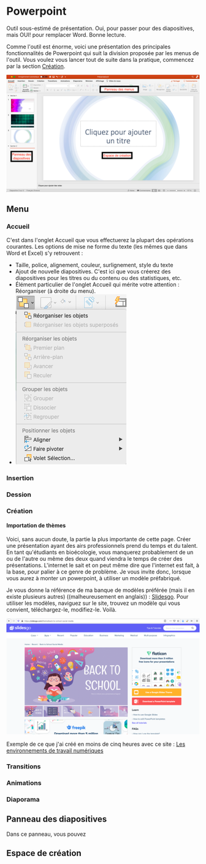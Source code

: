 # Powerpoint
Outil sous-estimé de présentation. Oui, pour passer pour des diapositives, mais OUI! pour remplacer Word. Bonne lecture.

Comme l'outil est énorme, voici une présentation des principales fonctionnalités de Powerpoint qui suit la division proposée par les menus de l'outil. Vous voulez vous lancer tout de suite dans la pratique, commencez par la section [Création](/powerpoint/index.md#création).

![Disposition des éléments](/powerpoint/interface.png)

## Menu
### Accueil
C'est dans l'onglet Accueil que vous effectuerez la plupart des opérations courantes. Les options de mise ne forme du texte (les mêmes que dans Word et Excel) s'y retrouvent : 
- Taille, police, alignement, couleur, surlignement, style du texte
- Ajout de nouvelle diapositives. C'est ici que vous créerez des diapositives pour les titres ou du contenu ou des statistiques, etc.
- Élément particulier de l'onglet Accueil qui mérite votre attention : Réorganiser (à droite du menu).
- ![Réorganiser](/powerpoint/reorganiser.png)

### Insertion

### Dession

### Création

#### Importation de thèmes
Voici, sans aucun doute, la partie la plus importante de cette page. Créer une présentation ayant des airs professionnels prend du temps et du talent. En tant qu'étudiants en bioécologie, vous manquerez probablement de un ou de l'autre ou même des deux quand viendra le temps de créer des présentations. L'internet le sait et on peut même dire que l'internet est fait, à la base, pour palier à ce genre de problème. Je vous invite donc, lorsque vous aurez à monter un powerpoint, à utiliser un modèle préfabriqué.

Je vous donne la référence de ma banque de modèles préférée (mais il en existe plusieurs autres) ((malheureusement en anglais)) : [Slidesgo](https://slidesgo.com/). Pour utiliser les modèles, naviguez sur le site, trouvez un modèle qui vous convient, téléchargez-le, modifiez-le. Voilà.

![Slidesgo](/powerpoint/slidesgo.png)

Exemple de ce que j'ai créé en moins de cinq heures avec ce site : [Les environnements de travail numériques](https://docs.google.com/presentation/d/1G5JvUgfwx58aAk1-rOlqsbXeew-EGwFKuw_pJATkRrA/edit?usp=sharing)

### Transitions

### Animations

### Diaporama

## Panneau des diapositives
Dans ce panneau, vous pouvez 

## Espace de création
